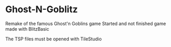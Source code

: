 # Ghost-N-Goblitz
Remake of the famous Ghost'n Goblins game
Started and not finished game made with BlitzBasic

The TSP files must be opened with TileStudio
